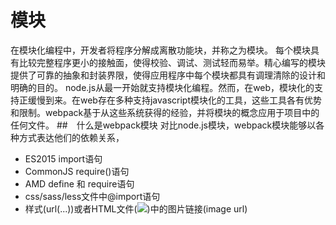 # 模块
在模块化编程中，开发者将程序分解成离散功能块，并称之为模块。
每个模块具有比较完整程序更小的接触面，使得校验、调试、测试轻而易举。精心编写的模块提供了可靠的抽象和封装界限，使得应用程序中每个模块都具有调理清除的设计和明确的目的。
node.js从最一开始就支持模块化编程。然而，在web，模块化的支持正缓慢到来。在web存在多种支持javascript模块化的工具，这些工具各有优势和限制。webpack基于从这些系统获得的经验，并将模块的概念应用于项目中的任何文件。
##　什么是webpack模块
对比node.js模块，webpack模块能够以各种方式表达他们的依赖关系，
- ES2015 import语句
- CommonJS require()语句
- AMD define 和 require语句
- css/sass/less文件中@import语句
- 样式(url(...))或者HTML文件(<img src="...">)中的图片链接(image url)